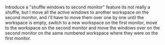 Introduce a "shuffle windows to second monitor" feature its not really a shuffle, but I move all the active windows to another workspace on the second monitor, and i'll have to move them over one by one until the workspace is empty, switch to a new workspace on the first monitor, move to the workspace on the second monitor and move the windows over on the second monitor on the same numbered workspace where they were on the first monitor. 
```

